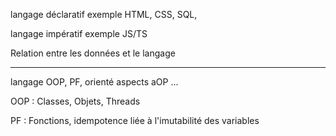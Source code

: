 langage déclaratif exemple HTML, CSS, SQL,

langage impératif exemple JS/TS

Relation entre les données et le langage

---

langage OOP, PF, orienté aspects aOP ...

OOP : Classes, Objets, Threads

PF : Fonctions, idempotence liée à l'imutabilité des variables
